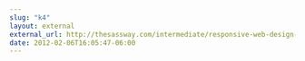 ```yaml
---
slug: "k4"
layout: external
external_url: http://thesassway.com/intermediate/responsive-web-design-part-2
date: 2012-02-06T16:05:47-06:00
---
```

